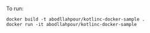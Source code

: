 To run:

    docker build -t abodllahpour/kotlinc-docker-sample .
    docker run -it abodllahpour/kotlinc-docker-sample